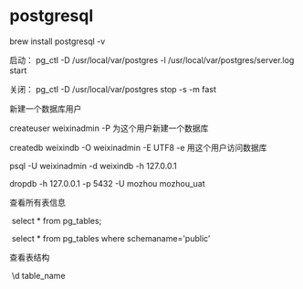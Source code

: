 # postgresql

brew install postgresql -v

启动：
pg_ctl -D /usr/local/var/postgres -l /usr/local/var/postgres/server.log start

关闭：
pg_ctl -D /usr/local/var/postgres stop -s -m fast

新建一个数据库用户

createuser weixinadmin -P
为这个用户新建一个数据库

createdb weixindb -O weixinadmin -E UTF8 -e
用这个用户访问数据库

psql -U weixinadmin -d weixindb -h 127.0.0.1

dropdb -h 127.0.0.1 -p 5432 -U mozhou mozhou_uat

查看所有表信息

​	select * from pg_tables;

​	select * from pg_tables where schemaname='public'

查看表结构

​	\d table_name